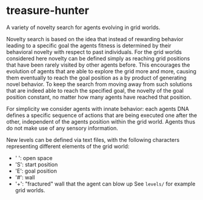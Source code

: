 # treasure-hunter

A variety of novelty search for agents evolving in grid worlds.

Novelty search is based on the idea that instead of rewarding behavior leading to a specific goal the agents fitness is determined by their behavioral novelty with respect to past individuals. For the grid worlds considered here novelty can be defined simply as reaching grid positions that have been rarely visited by other agents before. This encourages the evolution of agents that are able to explore the grid more and more, causing them eventually to reach the goal position as a by product of generating novel behavior. To keep the search from moving away from such solutions that are indeed able to reach the specified goal, the novelty of the goal position constant, no matter how many agents have reached that position.

For simplicity we consider agents with innate behavior: each agents DNA defines a specific sequence of actions that are being executed one after the other, independent of the agents position within the grid world. Agents thus do not make use of any sensory information.

New levels can be defined via text files, with the following characters representing different elements of the grid world:
- ' ': open space
- 'S': start position
- 'E': goal position
- '#': wall
- '+': "fractured" wall that the agent can blow up
See `levels/` for example grid worlds.
